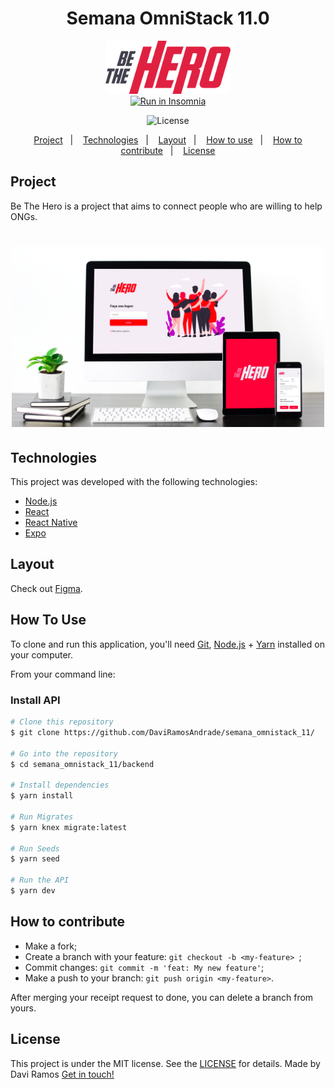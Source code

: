 <h1 align="center"> 
	Semana OmniStack 11.0
</h1>
<div align="center">
    <img alt="BeTheHero" title="#BeTheHero" src="./githubimg/index.svg" width="200px" />
</div>

<div align="center">
	<a href="https://insomnia.rest/run/?label=SemanaOmnistack11&uri=https%3A%2F%2Fraw.githubusercontent.com%2FDanielObara%2FSemanaOmnistack11%2Fmaster%2FInsomnia_2020-03-24.json" target="_blank"><img src="https://insomnia.rest/images/run.svg" alt="Run in Insomnia"></a>
</div>

<p align="center">
   <img alt="License" src="https://img.shields.io/badge/license-MIT-brightgreen">
</p>

<p align="center">
  <a href="#project">Project</a>&nbsp;&nbsp;&nbsp;|&nbsp;&nbsp;&nbsp;
  <a href="#technologies">Technologies</a>&nbsp;&nbsp;&nbsp;|&nbsp;&nbsp;&nbsp;
  <a href="#layout">Layout</a>&nbsp;&nbsp;&nbsp;|&nbsp;&nbsp;&nbsp;
  <a href="#how-to-use">How to use</a>&nbsp;&nbsp;&nbsp;|&nbsp;&nbsp;&nbsp;
  <a href="#how-to-contribute">How to contribute</a>&nbsp;&nbsp;&nbsp;|&nbsp;&nbsp;&nbsp;
  <a href="#license">License</a>
</p>

## Project

Be The Hero is a project that aims to connect people who are willing to help ONGs.

<h1 align="center">
    <img alt="Login-Page" title="Login-Page" src="./githubimg/preview.jpg" width="500px" />
</h1>


## Technologies

This project was developed with the following technologies:

- [Node.js](https://nodejs.org/en/) 
- [React](https://reactjs.org)
- [React Native](https://facebook.github.io/react-native/)
- [Expo](https://expo.io/)

## Layout

 Check out [Figma](https://www.figma.com/file/2C2yvw7jsCOGmaNUDftX9n/Be-The-Hero---OmniStack-11?node-id=0%3A1).

## How To Use

To clone and run this application, you'll need [Git](https://git-scm.com), [Node.js][nodejs] + [Yarn][yarn] installed on your computer.

From your command line:

### Install API
```bash
# Clone this repository
$ git clone https://github.com/DaviRamosAndrade/semana_omnistack_11/

# Go into the repository
$ cd semana_omnistack_11/backend

# Install dependencies
$ yarn install

# Run Migrates
$ yarn knex migrate:latest 

# Run Seeds
$ yarn seed

# Run the API
$ yarn dev
```

## How to contribute

- Make a fork;
- Create a branch with your feature: `git checkout -b <my-feature> `;
- Commit changes: `git commit -m 'feat: My new feature'`;
- Make a push to your branch: `git push origin <my-feature>`.

After merging your receipt request to done, you can delete a branch from yours.

## License

This project is under the MIT license. See the [LICENSE](LICENSE.md) for details.
Made by Davi Ramos [Get in touch!](https://www.linkedin.com/in/daviramosandrade)

[nodejs]: https://nodejs.org/
[yarn]: https://yarnpkg.com/
[vc]: https://code.visualstudio.com/
[vceditconfig]: https://marketplace.visualstudio.com/items?itemName=EditorConfig.EditorConfig
[vceslint]: https://marketplace.visualstudio.com/items?itemName=dbaeumer.vscode-eslint
